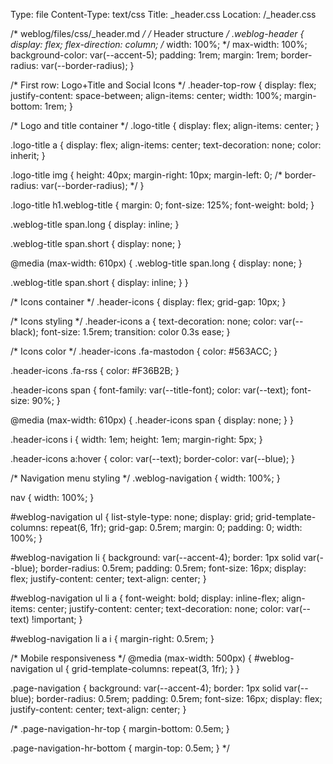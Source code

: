 Type: file
Content-Type: text/css
Title: _header.css
Location: /_header.css

/* weblog/files/css/_header.md */
/* Header structure */
.weblog-header {
  display: flex;
  flex-direction: column;
/*  width: 100%; */
  max-width: 100%;
  background-color: var(--accent-5);
  padding: 1rem;
  margin: 1rem;
  border-radius: var(--border-radius);
}

/* First row: Logo+Title and Social Icons */
.header-top-row {
  display: flex;
  justify-content: space-between;
  align-items: center;
  width: 100%;
  margin-bottom: 1rem;
}

/* Logo and title container */
.logo-title {
  display: flex;
  align-items: center;
}

.logo-title a {
  display: flex;
  align-items: center;
  text-decoration: none;
  color: inherit;
}

.logo-title img {
  height: 40px;
  margin-right: 10px;
  margin-left: 0;
/*  border-radius: var(--border-radius); */
}

.logo-title h1.weblog-title {
  margin: 0;
  font-size: 125%;
  font-weight: bold;
}

.weblog-title span.long {
  display: inline;
}

.weblog-title span.short {
  display: none;
}

@media (max-width: 610px) {
  .weblog-title span.long {
    display: none;
  }
  
  .weblog-title span.short {
    display: inline;
  }
}

/* Icons container */
.header-icons {
  display: flex;
  grid-gap: 10px;
}

/* Icons styling */
.header-icons a {
  text-decoration: none;
  color: var(--black);
  font-size: 1.5rem;
  transition: color 0.3s ease;
}

/* Icons color */
.header-icons .fa-mastodon {
  color: #563ACC;
}

.header-icons .fa-rss {
  color: #F36B2B;
}

.header-icons span {
  font-family: var(--title-font);
  color: var(--text);
  font-size: 90%;
}

@media (max-width: 610px) {
    .header-icons span {
        display: none;
    }
}

.header-icons i {
    width: 1em;
    height: 1em;
    margin-right: 5px;
}

.header-icons a:hover {
    color: var(--text);
    border-color: var(--blue);
}

/* Navigation menu styling */
.weblog-navigation {
  width: 100%;
}

nav {
  width: 100%;
}

#weblog-navigation ul {
  list-style-type: none;
  display: grid;
  grid-template-columns: repeat(6, 1fr);
  grid-gap: 0.5rem;
  margin: 0;
  padding: 0;
  width: 100%;
}

#weblog-navigation li {
  background: var(--accent-4);
  border: 1px solid var(--blue);
  border-radius: 0.5rem;
  padding: 0.5rem;
  font-size: 16px;
  display: flex;
  justify-content: center;
  text-align: center;
}

#weblog-navigation ul li a {
  font-weight: bold;
  display: inline-flex;
  align-items: center;
  justify-content: center;
  text-decoration: none;
  color: var(--text) !important;
}

#weblog-navigation li a i {
  margin-right: 0.5rem;
}

/* Mobile responsiveness */
@media (max-width: 500px) {
  #weblog-navigation ul {
    grid-template-columns: repeat(3, 1fr);
  }
}

.page-navigation {
  background: var(--accent-4);
  border: 1px solid var(--blue);
  border-radius: 0.5rem;
  padding: 0.5rem;
  font-size: 16px;
  display: flex;
  justify-content: center;
  text-align: center;
}

/* .page-navigation-hr-top {
  margin-bottom: 0.5em;
}

.page-navigation-hr-bottom {
  margin-top: 0.5em;
} */
